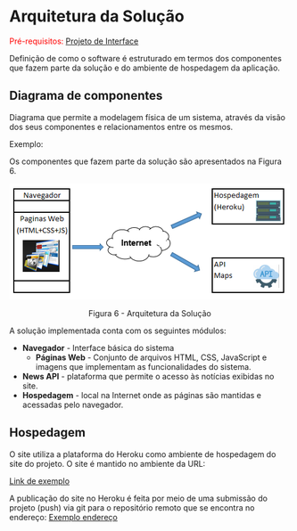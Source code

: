# Arquitetura da Solução

<span style="color:red">Pré-requisitos: <a href="3-Projeto de Interface.md"> Projeto de Interface</a></span>

Definição de como o software é estruturado em termos dos componentes que fazem parte da solução e do ambiente de hospedagem da aplicação.

## Diagrama de componentes

Diagrama que permite a modelagem física de um sistema, através da visão dos seus componentes e relacionamentos entre os mesmos.

Exemplo: 

Os componentes que fazem parte da solução são apresentados na Figura 6.

![Diagrama de Componentes](img/arquitetura-componente.png)
<center>Figura 6 - Arquitetura da Solução</center>

A solução implementada conta com os seguintes módulos:
- **Navegador** - Interface básica do sistema  
  - **Páginas Web** - Conjunto de arquivos HTML, CSS, JavaScript e imagens que implementam as funcionalidades do sistema.
- **News API** - plataforma que permite o acesso às notícias exibidas no site.
- **Hospedagem** - local na Internet onde as páginas são mantidas e acessadas pelo navegador. 

## Hospedagem

O site utiliza a plataforma do Heroku como ambiente de hospedagem do site do projeto. O site é mantido no ambiente da URL: 

[Link de exemplo](https://link_exemplo.herokuapp.com)

A publicação do site no Heroku é feita por meio de uma submissão do projeto (push) via git para o repositório remoto que se encontra no endereço: 
[Exemplo endereço](https://git.heroku.com/link_exemplo.git)
